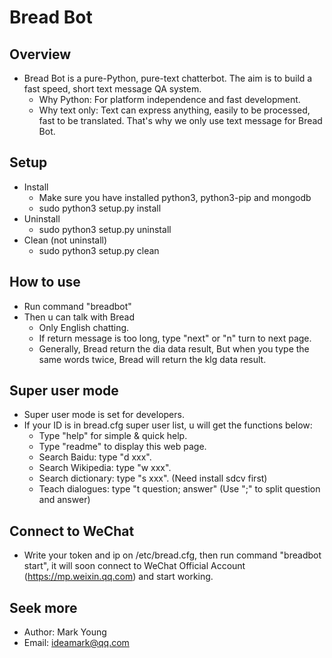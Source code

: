 # Bread Bot

## Overview
* Bread Bot is a pure-Python, pure-text chatterbot. The aim is to build a fast speed, short text message QA system.
  * Why Python: For platform independence and fast development.
  * Why text only: Text can express anything, easily to be processed, fast to be translated. That's why we only use text message for Bread Bot.

## Setup
* Install
  * Make sure you have installed python3, python3-pip and mongodb
  * sudo python3 setup.py install
* Uninstall
  * sudo python3 setup.py uninstall
* Clean (not uninstall)
  * sudo python3 setup.py clean

## How to use
* Run command "breadbot"
* Then u can talk with Bread
  * Only English chatting.
  * If return message is too long, type "next" or "n" turn to next page.
  * Generally, Bread return the dia data result, But when you type the same words twice, Bread will return the klg data result.

## Super user mode
* Super user mode is set for developers.
* If your ID is in bread.cfg super user list, u will get the functions below:
  * Type "help" for simple & quick help.
  * Type "readme" to display this web page.
  * Search Baidu: type "d xxx".
  * Search Wikipedia: type "w xxx".
  * Search dictionary: type "s xxx". (Need install sdcv first)
  * Teach dialogues: type "t question; answer" (Use ";" to split question and answer)

## Connect to WeChat
* Write your token and ip on /etc/bread.cfg, then run command "breadbot start", it will soon connect to WeChat Official Account (https://mp.weixin.qq.com) and start working.

## Seek more
* Author: Mark Young
* Email: ideamark@qq.com
